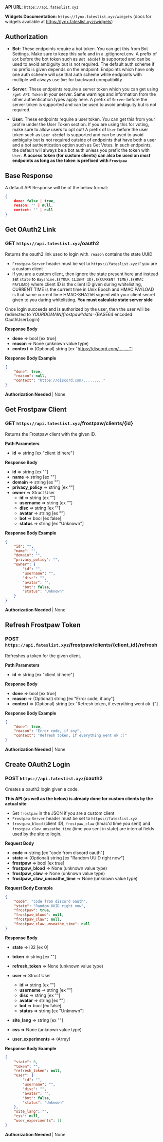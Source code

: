
**API URL**: ``https://api.fateslist.xyz``

**Widgets Documentation:** ``https://lynx.fateslist.xyz/widgets`` (docs for widgets available at https://lynx.fateslist.xyz/widgets)

## Authorization

- **Bot:** These endpoints require a bot token. 
You can get this from Bot Settings. Make sure to keep this safe and in 
a .gitignore/.env. A prefix of `Bot` before the bot token such as 
`Bot abcdef` is supported and can be used to avoid ambiguity but is not 
required. The default auth scheme if no prefix is given depends on the
endpoint: Endpoints which have only one auth scheme will use that auth 
scheme while endpoints with multiple will always use `Bot` for 
backward compatibility

- **Server:** These endpoints require a server
token which you can get using ``/get API Token`` in your server. 
Same warnings and information from the other authentication types 
apply here. A prefix of ``Server`` before the server token is 
supported and can be used to avoid ambiguity but is not required.

- **User:** These endpoints require a user token. You can get this 
from your profile under the User Token section. If you are using this 
for voting, make sure to allow users to opt out! A prefix of `User` 
before the user token such as `User abcdef` is supported and can be 
used to avoid ambiguity but is not required outside of endpoints that 
have both a user and a bot authentication option such as Get Votes. 
In such endpoints, the default will always be a bot auth unless 
you prefix the token with `User`. **A access token (for custom clients)
can also be used on *most* endpoints as long as the token is prefixed with 
``Frostpaw``**

## Base Response

A default API Response will be of the below format:

```json
{
    done: false | true,
    reason: "" | null,
    context: "" | null
}
```

## Get OAuth2 Link
### GET `https://api.fateslist.xyz`/oauth2

Returns the oauth2 link used to login with. ``reason`` contains the state UUID

- `Frostpaw-Server` header must be set to `https://fateslist.xyz` if you are a custom client
- If you are a custom client, then ignore the state present here and instead set `state` to `Bayshine.${YOUR CLIENT ID}.${CURRENT TIME}.${HMAC PAYLOAD}` where 
client ID is the client ID given during whitelisting, CURRENT TIME is the current time in Unix Epoch and HMAC PAYLOAD is that same current time HMAC-SHA256
signed with your client secret given to you during whitelisting. **You must calculate state server side**

Once login succeeds and is authorized by the user, then the user will be redirected to ${YOUR DOMAIN}/frostpaw?data=${BASE64 encoded OauthUserLogin}
                



**Response Body**

- **done** => bool [ex true]
- **reason** => None (unknown value type)
- **context** => (Optional) string [ex "https://discord.com/........."]



**Response Body Example**

```json
{
    "done": true,
    "reason": null,
    "context": "https://discord.com/........."
}
```


**Authorization Needed** | None


## Get Frostpaw Client
### GET `https://api.fateslist.xyz`/frostpaw/clients/{id}

Returns the Frostpaw client with the given ID.
                        

**Path Parameters**

- **id** => string [ex "client id here"]





**Response Body**

- **id** => string [ex ""]
- **name** => string [ex ""]
- **domain** => string [ex ""]
- **privacy_policy** => string [ex ""]
- **owner** => Struct User 
	- **id** => string [ex ""]
	- **username** => string [ex ""]
	- **disc** => string [ex ""]
	- **avatar** => string [ex ""]
	- **bot** => bool [ex false]
	- **status** => string [ex "Unknown"]






**Response Body Example**

```json
{
    "id": "",
    "name": "",
    "domain": "",
    "privacy_policy": "",
    "owner": {
        "id": "",
        "username": "",
        "disc": "",
        "avatar": "",
        "bot": false,
        "status": "Unknown"
    }
}
```


**Authorization Needed** | None


## Refresh Frostpaw Token
### POST `https://api.fateslist.xyz`/frostpaw/clients/{client_id}/refresh

Refreshes a token for the given client.
                        

**Path Parameters**

- **id** => string [ex "client id here"]





**Response Body**

- **done** => bool [ex true]
- **reason** => (Optional) string [ex "Error code, if any"]
- **context** => (Optional) string [ex "Refresh token, if everything went ok :)"]



**Response Body Example**

```json
{
    "done": true,
    "reason": "Error code, if any",
    "context": "Refresh token, if everything went ok :)"
}
```


**Authorization Needed** | None


## Create OAuth2 Login
### POST `https://api.fateslist.xyz`/oauth2

Creates a oauth2 login given a code. 

**This API (as well as the below) is already done for custom clients by the actual site**

- Set `frostpaw` in the JSON if you are a custom client
- `Frostpaw-Server` header must be set to `https://fateslist.xyz`
- ``frostpaw_blood`` (client ID), ``frostpaw_claw`` (hmac'd time you sent) and 
``frostpaw_claw_unseathe_time`` (time you sent in state) are internal fields used 
by the site to login.
                


**Request Body**

- **code** => string [ex "code from discord oauth"]
- **state** => (Optional) string [ex "Random UUID right now"]
- **frostpaw** => bool [ex true]
- **frostpaw_blood** => None (unknown value type)
- **frostpaw_claw** => None (unknown value type)
- **frostpaw_claw_unseathe_time** => None (unknown value type)



**Request Body Example**

```json
{
    "code": "code from discord oauth",
    "state": "Random UUID right now",
    "frostpaw": true,
    "frostpaw_blood": null,
    "frostpaw_claw": null,
    "frostpaw_claw_unseathe_time": null
}
```


**Response Body**

- **state** => i32 [ex 0]
- **token** => string [ex ""]
- **refresh_token** => None (unknown value type)
- **user** => Struct User 
	- **id** => string [ex ""]
	- **username** => string [ex ""]
	- **disc** => string [ex ""]
	- **avatar** => string [ex ""]
	- **bot** => bool [ex false]
	- **status** => string [ex "Unknown"]



- **site_lang** => string [ex ""]
- **css** => None (unknown value type)
- **user_experiments** => (Array) 



**Response Body Example**

```json
{
    "state": 0,
    "token": "",
    "refresh_token": null,
    "user": {
        "id": "",
        "username": "",
        "disc": "",
        "avatar": "",
        "bot": false,
        "status": "Unknown"
    },
    "site_lang": "",
    "css": null,
    "user_experiments": []
}
```


**Authorization Needed** | None


